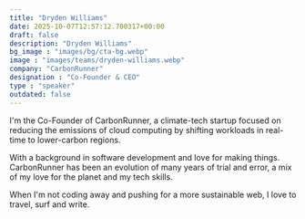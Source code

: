 ```yaml
---
title: "Dryden Williams"
date: 2025-10-07T12:57:12.700317+00:00
draft: false
description: "Dryden Williams"
bg_image : "images/bg/cta-bg.webp"
image : "images/teams/dryden-williams.webp"
company: "CarbonRunner"
designation : "Co-Founder & CEO"
type : "speaker"
outdated: false
---
```


I'm the Co-Founder of CarbonRunner, a climate-tech startup focused on reducing the emissions of cloud computing by shifting workloads in real-time to lower-carbon regions. 

With a background in software development and love for making things. CarbonRunner has been an evolution of many years of trial and error, a mix of my love for the planet and my tech skills. 

When I'm not coding away and pushing for a more sustainable web, I love to travel, surf and write.
